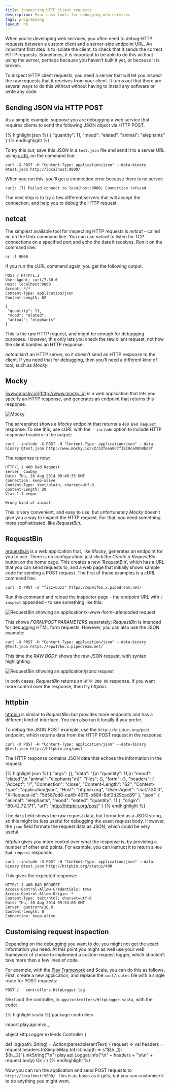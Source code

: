 ```yaml
---
title: Inspecting HTTP client requests
description: Four easy tools for debugging web services
tags: programming
layout: hh
---
```


When you’re developing web services, you often need to debug HTTP requests between a custom client and a server-side endpoint URL. An important first step is to isolate the client, to check that it sends the correct HTTP requests. Sometimes, it is important to be able to do this without using the server, perhaps because you haven’t built it yet, or because it is broken.

To inspect HTTP client requests, you need a server that will let you inspect the raw requests that it receives from your client. It turns out that there are several ways to do this without without having to install any software or write any code.

## Sending JSON via HTTP POST

As a simple example, suppose you are debugging a web service that requires clients to send the following JSON object via HTTP POST.

{% highlight json %}
{
 "quantity": 11,
 "mood": "elated",
 "animal": "elephants"
}
{% endhighlight %}

To try this out, save this JSON in a `test.json` file and send it to a server URL using [cURL](http://curl.haxx.se) on the command line:

	curl -X POST -H "Content-Type: application/json" --data-binary @test.json http://localhost:9000/

When you run this, you’ll get a connection error because there is no server:

	curl: (7) Failed connect to localhost:9000; Connection refused

The next step is to try a few different servers that will accept the connection, and help you to debug the HTTP request.


## netcat

The simplest available tool for inspecting HTTP requests is _netcat_ - called _nc_ on the Unix command line. You can use _netcat_ to listen for TCP connections on a specified port and echo the data it receives. Run it on the command line:

	nc -l 9000

If you run the cURL command again, you get the following output.

	POST / HTTP/1.1
	User-Agent: curl/7.30.0
	Host: localhost:9000
	Accept: */*
	Content-Type: application/json
	Content-Length: 62

	{
	 "quantity": 11,
	 "mood": "elated",
	 "animal": "elephants"
	}

This is the raw HTTP request, and might be enough for debugging purposes. However, this only lets you check the raw client request, not how the client handles an HTTP response.

_netcat_ isn’t an HTTP server, so it doesn’t send an HTTP response to the client. If you need that for debugging, then you’ll need a different kind of tool, such as _Mocky_.


## Mocky

[www.mocky.io](http://www.mocky.io) is a web application that lets you specify an HTTP response, and generates an endpoint that returns this response.

![Mocky](mocky.png)

The screenshot shows a _Mocky_ endpoint that returns a `400 Bad Request` response. To see this, use cURL with the `--include` option to include HTTP response headers in the output:

	curl --include -X POST -H "Content-Type: application/json" --data-binary @test.json http://www.mocky.io/v2/53feea0d7f38c9ce00b8bd9f

The response is now:

	HTTP/1.1 400 Bad Request
	Server: Cowboy
	Date: Thu, 28 Aug 2014 08:46:35 GMT
	Connection: keep-alive
	Content-Type: text/plain; charset=utf-8
	Content-Length: 20
	Via: 1.1 vegur

	Wrong kind of animal

This is very convenient, and easy to use, but unfortunately _Mocky_ doesn’t give you a way to inspect the HTTP request. For that, you need something more sophisticated, like _RequestBin_.


## RequestBin

[requestb.in](https://requestbin.com/) is a web application that, like _Mocky_, generates an endpoint for you to use. There is no configuration: just click the _Create a RequestBin_ button on the home page. This creates a new ‘RequestBin’, which has a URL that you can send requests to, and a web page that initially shows sample code for sending a POST request. The first of these examples is a cURL command line:

	curl -X POST -d "fizz=buzz" https://epw176o.x.pipedream.net/

Run this command and reload the inspector page - the endpoint URL with `?inspect` appended - to see something like this: 

![RequestBin showing an application/x-www-form-urlencoded request](requestbin-form.png)

This shows _FORM/POST PARAMETERS_ separately: _RequestBin_ is intended for debugging HTML form requests. However, you can also use the JSON example:

	curl -X POST -H "Content-Type: application/json" --data-binary @test.json https://epw176o.x.pipedream.net/

This time the _RAW BODY_ shows the raw JSON request, with syntax highlighting:

![RequestBin showing an application/jsond request](requestbin-json.png)

In both cases, _RequestBin_ returns an `HTTP 200 OK` response. If you want more control over the response, then try _httpbin_.


## httpbin

[httpbin](http://httpbin.org) is similar to _RequestBin_ but provides more endpoints and has a different kind of interface. You can also run it locally if you prefer.

To debug the JSON POST example, use the `http://httpbin.org/post` endpoint, which returns data from the HTTP POST request in the response:

	curl -X POST -H "Content-Type: application/json" --data-binary @test.json http://httpbin.org/post

The HTTP response contains JSON data that echoes the information in the request:

{% highlight json %}
{
  "args": {}, 
  "data": "{\n \"quantity\": 11,\n \"mood\": \"elated\",\n \"animal\": \"elephants\"\n}", 
  "files": {}, 
  "form": {}, 
  "headers": {
    "Accept": "*/*", 
    "Connection": "close", 
    "Content-Length": "62", 
    "Content-Type": "application/json", 
    "Host": "httpbin.org", 
    "User-Agent": "curl/7.30.0", 
    "X-Request-Id": "5d587cd8-ca49-4979-b884-8df2d29cac89"
  }, 
  "json": {
    "animal": "elephants", 
    "mood": "elated", 
    "quantity": 11
  }, 
  "origin": "80.42.72.171", 
  "url": "http://httpbin.org/post"
}
{% endhighlight %}

The `data` field shows the raw request data, but formatted as a JSON string, so this might be less useful for debugging the exact request body. However, the `json` field formats the request data as JSON, which could be very useful.

_httpbin_ gives you more control over what the response is, by providing a number of other end points. For example, you can instruct it to return a `400 Bad request` response:

	curl --include -X POST -H "Content-Type: application/json" --data-binary @test.json http://httpbin.org/status/400

This gives the expected response:

	HTTP/1.1 400 BAD REQUEST
	Access-Control-Allow-Credentials: true
	Access-Control-Allow-Origin: *
	Content-Type: text/html; charset=utf-8
	Date: Thu, 28 Aug 2014 09:53:00 GMT
	Server: gunicorn/18.0
	Content-Length: 0
	Connection: keep-alive


## Customising request inspection

Depending on the debugging you want to do, you might not get the exact information you need. At this point you might as well use your web framework of choice to implement a custom request logger, which shouldn’t take more than a few lines of code.

For example, with the [Play Framework](https://playframework.com/) and Scala, you can do this as follows. First, create a new application, and replace the `conf/routes` file with a single route for POST requests:

	POST /   controllers.HttpLogger.log

Next add the controller, in `app/controllers/HttpLogger.scala`, with the code:

{% highlight scala %}
package controllers

import play.api.mvc._

object HttpLogger extends Controller {

  def log(path: String) = Action(parse.tolerantText) { request =>
    val headers = request.headers.toSimpleMap.toList.map(h => s"${h._1}: ${h._2}").mkString("\n")
    play.api.Logger.info("\n" + headers + "\n\n" + request.body)
    Ok
  }
}
{% endhighlight %}

Now you can run the application and send POST requests to `http://localhost:9000/`. This is as basic as it gets, but you can customise it to do anything you might want.
